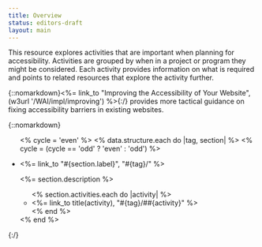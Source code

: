 ```yaml
---
title: Overview
status: editors-draft
layout: main
---
```


This resource explores activities that are important when planning for accessibility. Activities are grouped by when in a project or program they might be considered. Each activity provides information on what is required and points to related resources that explore the activity further.

{::nomarkdown}<%= link_to "Improving the Accessibility of Your Website", (w3url '/WAI/impl/improving') %>{:/} provides more tactical guidance on fixing accessibility barriers in existing websites.

{::nomarkdown}
<ul class="grid">
<% cycle = 'even' %>
<% data.structure.each do |tag, section| %>
  <% cycle = (cycle == 'odd' ? 'even' : 'odd') %>
  <li class="<%= cycle %>"><p><%= link_to "<i class='fa fa-#{section.icon}'></i>#{section.label}", "#{tag}/" %></p>
    <p><%= section.description %></p>
    <ul>
    <% section.activities.each do |activity| %>
      <li><%= link_to title(activity), "#{tag}/##{activity}" %></li>
    <% end %>
    </ul>
  </li>
<% end %>
</ul>
{:/}
